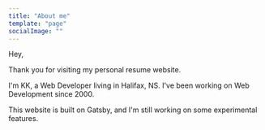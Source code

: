 ```yaml
---
title: "About me"
template: "page"
socialImage: ""
---
```


Hey,

Thank you for visiting my personal resume website.

I'm KK, a Web Developer living in Halifax, NS. I've been working on Web Development since 2000.

This website is built on Gatsby, and I'm still working on some experimental features.
